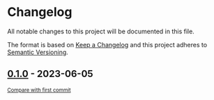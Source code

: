 # Changelog

All notable changes to this project will be documented in this file.

The format is based on [Keep a Changelog](http://keepachangelog.com/en/1.0.0/)
and this project adheres to [Semantic Versioning](http://semver.org/spec/v2.0.0.html).

<!-- insertion marker -->
## [0.1.0](https://github.com/Ildar2697/ufanet_test/releases/tag/0.1.0) - 2023-06-05

<small>[Compare with first commit](https://github.com/Ildar2697/ufanet_test/compare/066b338199b5ce9acfe60f27fe802a6ceb780f3e...0.1.0)</small>

